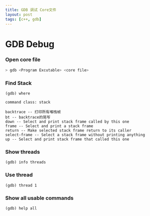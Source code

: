 ```yaml
---
title: GDB 调试 Core文件
layout: post
tags: [c++, gdb]
---
```


# GDB Debug

### Open core file

```sh
> gdb <Program Excutable> <core file>
```

### Find Stack

```shell
(gdb) where
```

```shell
command class: stack

backtrace -- 打印所有堆栈帧
bt -- backtrace的简写
down -- Select and print stack frame called by this one
frame -- Select and print a stack frame
return -- Make selected stack frame return to its caller
select-frame -- Select a stack frame without printing anything
up -- Select and print stack frame that called this one
```

### Show threads

```shell
(gdb) info threads                 
```

### Use thread

```she
(gdb) thread 1
```

### Show all usable commands

```shell
(gdb) help all
```





